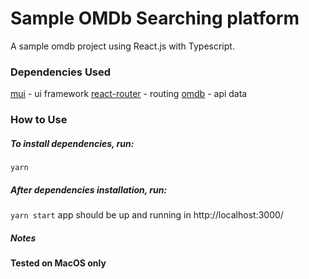 # Sample OMDb Searching platform

A sample omdb project using React.js with Typescript.

### Dependencies Used

[mui](https://mui.com/) - ui framework
[react-router](https://reactrouter.com/en/main) - routing
[omdb](https://www.omdbapi.com/) - api data

### How to Use

##### To install dependencies, run:
``
    yarn
``

##### After dependencies installation, run:
``
    yarn start
``
app should be up and running in http://localhost:3000/


##### Notes

__Tested on MacOS only__

